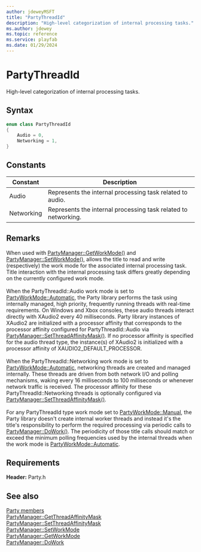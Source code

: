 ```yaml
---
author: jdeweyMSFT
title: "PartyThreadId"
description: "High-level categorization of internal processing tasks."
ms.author: jdewey
ms.topic: reference
ms.service: playfab
ms.date: 01/29/2024
---
```


# PartyThreadId  

High-level categorization of internal processing tasks.    

## Syntax  
  
```cpp
enum class PartyThreadId    
{  
    Audio = 0,  
    Networking = 1,  
}  
```  
  
## Constants  
  
| Constant | Description |
| --- | --- |
| Audio | Represents the internal processing task related to audio. |  
| Networking | Represents the internal processing task related to networking. |  
  
## Remarks  
  
When used with [PartyManager::GetWorkMode()](../classes/PartyManager/methods/partymanager_getworkmode.md) and [PartyManager::SetWorkMode()](../classes/PartyManager/methods/partymanager_setworkmode.md), allows the title to read and write (respectively) the work mode for the associated internal processing task. Title interaction with the internal processing task differs greatly depending on the currently configured work mode. <br /><br /> When the PartyThreadId::Audio work mode is set to [PartyWorkMode::Automatic](partyworkmode.md), the Party library performs the task using internally managed, high priority, frequently running threads with real-time requirements. On Windows and Xbox consoles, these audio threads interact directly with XAudio2 every 40 milliseconds. Party library instances of XAudio2 are initialized with a processor affinity that corresponds to the processor affinity configured for PartyThreadId::Audio via [PartyManager::SetThreadAffinityMask()](../classes/PartyManager/methods/partymanager_setthreadaffinitymask.md). If no processor affinity is specified for the audio thread type, the instance(s) of XAudio2 is initialized with a processor affinity of XAUDIO2_DEFAULT_PROCESSOR.   <br /><br /> When the PartyThreadId::Networking work mode is set to [PartyWorkMode::Automatic](partyworkmode.md), networking threads are created and managed internally. These threads are driven from both network I/O and polling mechanisms, waking every 16 milliseconds to 100 milliseconds or whenever network traffic is received. The processor affinity for these PartyThreadId::Networking threads is optionally configured via [PartyManager::SetThreadAffinityMask()](../classes/PartyManager/methods/partymanager_setthreadaffinitymask.md).   <br /><br /> For any PartyThreadId type work mode set to [PartyWorkMode::Manual](partyworkmode.md), the Party library doesn't create internal worker threads and instead it's the title's responsibility to perform the required processing via periodic calls to [PartyManager::DoWork()](../classes/PartyManager/methods/partymanager_dowork.md). The periodicity of those title calls should match or exceed the minimum polling frequencies used by the internal threads when the work mode is [PartyWorkMode::Automatic](partyworkmode.md).
  
## Requirements  
  
**Header:** Party.h
  
## See also  
[Party members](../party_members.md)  
[PartyManager::GetThreadAffinityMask](../classes/PartyManager/methods/partymanager_getthreadaffinitymask.md)  
[PartyManager::SetThreadAffinityMask](../classes/PartyManager/methods/partymanager_setthreadaffinitymask.md)  
[PartyManager::SetWorkMode](../classes/PartyManager/methods/partymanager_setworkmode.md)  
[PartyManager::GetWorkMode](../classes/PartyManager/methods/partymanager_getworkmode.md)  
[PartyManager::DoWork](../classes/PartyManager/methods/partymanager_dowork.md)
  
  
